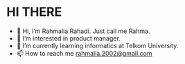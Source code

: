 # HI THERE
- 👋 Hi, I’m Rahmalia Rahadi. Just call me Rahma.
- 👀 I’m interested in product manager.
- 🌱 I’m currently learning informatics at Telkom University.
- 📫 How to reach me rahmalia.2002@gmail.com
